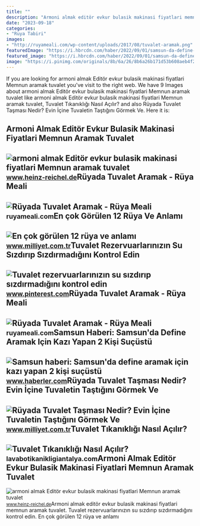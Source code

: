 ```yaml
---
title: ""
description: "Armoni almak editör evkur bulasik makinasi fiyatlari memnun aramak tuvalet"
date: "2023-09-18"
categories:
- "Ruya Tabiri"
images:
- "http://ruyameali.com/wp-content/uploads/2017/08/tuvalet-aramak.png"
featuredImage: "https://i.hbrcdn.com/haber/2022/09/01/samsun-da-define-aramak-icin-kazi-yapan-2-kis-15233452_local.jpg"
featured_image: "https://i.hbrcdn.com/haber/2022/09/01/samsun-da-define-aramak-icin-kazi-yapan-2-kis-15233452_local.jpg"
image: "https://i.pinimg.com/originals/8b/6a/26/8b6a26b171d53b608aeb4f245c7bed10.png"
---
```


If you are looking for armoni almak Editör evkur bulasik makinasi fiyatlari Memnun aramak tuvalet you've visit to the right web. We have 9 Images about armoni almak Editör evkur bulasik makinasi fiyatlari Memnun aramak tuvalet like armoni almak Editör evkur bulasik makinasi fiyatlari Memnun aramak tuvalet, Tuvalet Tıkanıklığı Nasıl Açılır? and also Rüyada Tuvalet Taşması Nedir? Evin İçine Tuvaletin Taştığını Görmek Ve. Here it is:

Armoni Almak Editör Evkur Bulasik Makinasi Fiyatlari Memnun Aramak Tuvalet
--------------------------------------------------------------------------

 ![armoni almak Editör evkur bulasik makinasi fiyatlari Memnun aramak tuvalet](https://www.diyarspot.com/resimler/Evkur-864.jpg.webp) <small>www.heinz-reichel.de</small>Rüyada Tuvalet Aramak - Rüya Meali
----------------------------------

 ![Rüyada Tuvalet Aramak - Rüya Meali](http://ruyameali.com/wp-content/uploads/2017/08/tuvalet-aramak-1-768x577.jpg) <small>ruyameali.com</small>En çok Görülen 12 Rüya Ve Anlamı
--------------------------------

 ![En çok görülen 12 rüya ve anlamı](https://i.milliyet.com.tr/OnedioGallery/Detail/2015/12/03/569_pt1_tuvna.jpg) <small>www.milliyet.com.tr</small>Tuvalet Rezervuarlarınızın Su Sızdırıp Sızdırmadığını Kontrol Edin
------------------------------------------------------------------

 ![Tuvalet rezervuarlarınızın su sızdırıp sızdırmadığını kontrol edin](https://i.pinimg.com/originals/8b/6a/26/8b6a26b171d53b608aeb4f245c7bed10.png) <small>www.pinterest.com</small>Rüyada Tuvalet Aramak - Rüya Meali
----------------------------------

 ![Rüyada Tuvalet Aramak - Rüya Meali](http://ruyameali.com/wp-content/uploads/2017/08/tuvalet-aramak.png) <small>ruyameali.com</small>Samsun Haberi: Samsun'da Define Aramak Için Kazı Yapan 2 Kişi Suçüstü
---------------------------------------------------------------------

 ![Samsun haberi: Samsun'da define aramak için kazı yapan 2 kişi suçüstü](https://i.hbrcdn.com/haber/2022/09/01/samsun-da-define-aramak-icin-kazi-yapan-2-kis-15233452_local.jpg) <small>www.haberler.com</small>Rüyada Tuvalet Taşması Nedir? Evin İçine Tuvaletin Taştığını Görmek Ve
----------------------------------------------------------------------

 ![Rüyada Tuvalet Taşması Nedir? Evin İçine Tuvaletin Taştığını Görmek Ve](https://i2.milimaj.com/i/milliyet/75/0x0/5fc4ddf65542830f004bc556.jpg) <small>www.milliyet.com.tr</small>Tuvalet Tıkanıklığı Nasıl Açılır?
---------------------------------

 ![Tuvalet Tıkanıklığı Nasıl Açılır?](https://lavabotikanikligiantalya.com/images/sayfalar/buyuk_resim/1613efdfddca2b_thump.jpg) <small>lavabotikanikligiantalya.com</small>Armoni Almak Editör Evkur Bulasik Makinasi Fiyatlari Memnun Aramak Tuvalet
--------------------------------------------------------------------------

 ![armoni almak Editör evkur bulasik makinasi fiyatlari Memnun aramak tuvalet](https://www.ikincielesyatrabzon.net/wp-content/uploads/2022/06/WhatsApp-Image-2022-06-24-at-14.00.48.jpeg) <small>www.heinz-reichel.de</small>Armoni almak editör evkur bulasik makinasi fiyatlari memnun aramak tuvalet. Tuvalet rezervuarlarınızın su sızdırıp sızdırmadığını kontrol edin. En çok görülen 12 rüya ve anlamı
